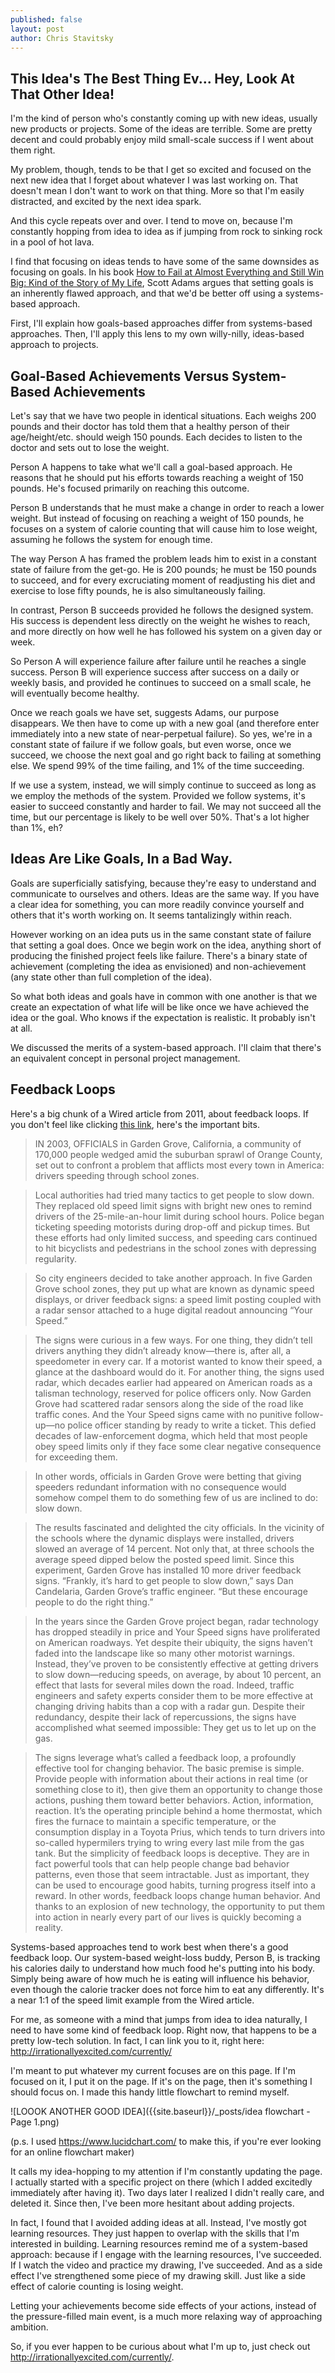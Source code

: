 ```yaml
---
published: false
layout: post
author: Chris Stavitsky
---
```

## This Idea's The Best Thing Ev... Hey, Look At That Other Idea!

I'm the kind of person who's constantly coming up with new ideas, usually new products or projects. Some of the ideas are terrible. Some are pretty decent and could probably enjoy mild small-scale success if I went about them right. 

My problem, though, tends to be that I get so excited and focused on the next new idea that I forget about whatever I was last working on. That doesn't mean I don't want to work on that thing. More so that I'm easily distracted, and excited by the next idea spark.

And this cycle repeats over and over. I tend to move on, because I'm constantly hopping from idea to idea as if jumping from rock to sinking rock in a pool of hot lava.

I find that focusing on ideas tends to have some of the same downsides as focusing on goals. In his book [How to Fail at Almost Everything and Still Win Big: Kind of the Story of My Life](https://www.amazon.com/How-Fail-Almost-Everything-Still/dp/1491518855), Scott Adams argues that setting goals is an inherently flawed approach, and that we'd be better off using a systems-based approach.

First, I'll explain how goals-based approaches differ from systems-based approaches. Then, I'll apply this lens to my own willy-nilly, ideas-based approach to projects.

## Goal-Based Achievements Versus System-Based Achievements

Let's say that we have two people in identical situations. Each weighs 200 pounds and their doctor has told them that a healthy person of their age/height/etc. should weigh 150 pounds. Each decides to listen to the doctor and sets out to lose the weight.

Person A happens to take what we'll call a goal-based approach. He reasons that he should put his efforts towards reaching a weight of 150 pounds. He's focused primarily on reaching this outcome.

Person B understands that he must make a change in order to reach a lower weight. But instead of focusing on reaching a weight of 150 pounds, he focuses on a system of calorie counting that will cause him to lose weight, assuming he follows the system for enough time.

The way Person A has framed the problem leads him to exist in a constant state of failure from the get-go. He is 200 pounds; he must be 150 pounds to succeed, and for every excruciating moment of readjusting his diet and exercise to lose fifty pounds, he is also simultaneously failing. 

In contrast, Person B succeeds provided he follows the designed system. His success is dependent less directly on the weight he wishes to reach, and more directly on how well he has followed his system on a given day or week.

So Person A will experience failure after failure until he reaches a single success. Person B will experience success after success on a daily or weekly basis, and provided he continues to succeed on a small scale, he will eventually become healthy.

Once we reach goals we have set, suggests Adams, our purpose disappears. We then have to come up with a new goal (and therefore enter immediately into a new state of near-perpetual failure). So yes, we're in a constant state of failure if we follow goals, but even worse, once we succeed, we choose the next goal and go right back to failing at something else. We spend 99% of the time failing, and 1% of the time succeeding.

If we use a system, instead, we will simply continue to succeed as long as we employ the methods of the system. Provided we follow systems, it's easier to succeed constantly and harder to fail. We may not succeed all the time, but our percentage is likely to be well over 50%. That's a lot higher than 1%, eh?

## Ideas Are Like Goals, In a Bad Way.

Goals are superficially satisfying, because they're easy to understand and communicate to ourselves and others. Ideas are the same way. If you have a clear idea for something, you can more readily convince yourself and others that it's worth working on. It seems tantalizingly within reach.

However working on an idea puts us in the same constant state of failure that setting a goal does. Once we begin work on the idea, anything short of producing the finished project feels like failure. There's a binary state of achievement (completing the idea as envisioned) and non-achievement (any state other than full completion of the idea).

So what both ideas and goals have in common with one another is that we create an expectation of what life will be like once we have achieved the idea or the goal. Who knows if the expectation is realistic. It probably isn't at all.

We discussed the merits of a system-based approach. I'll claim that there's an equivalent concept in personal project management.

## Feedback Loops

Here's a big chunk of a Wired article from 2011, about feedback loops. If you don't feel like clicking [this link](https://www.wired.com/2011/06/ff_feedbackloop/), here's the important bits.

>IN 2003, OFFICIALS in Garden Grove, California, a community of 170,000 people wedged amid the suburban sprawl of Orange County, set out to confront a problem that afflicts most every town in America: drivers speeding through school zones.

>Local authorities had tried many tactics to get people to slow down. They replaced old speed limit signs with bright new ones to remind drivers of the 25-mile-an-hour limit during school hours. Police began ticketing speeding motorists during drop-off and pickup times. But these efforts had only limited success, and speeding cars continued to hit bicyclists and pedestrians in the school zones with depressing regularity.

>So city engineers decided to take another approach. In five Garden Grove school zones, they put up what are known as dynamic speed displays, or driver feedback signs: a speed limit posting coupled with a radar sensor attached to a huge digital readout announcing “Your Speed.”

>The signs were curious in a few ways. For one thing, they didn’t tell drivers anything they didn’t already know—there is, after all, a speedometer in every car. If a motorist wanted to know their speed, a glance at the dashboard would do it. For another thing, the signs used radar, which decades earlier had appeared on American roads as a talisman technology, reserved for police officers only. Now Garden Grove had scattered radar sensors along the side of the road like traffic cones. And the Your Speed signs came with no punitive follow-up—no police officer standing by ready to write a ticket. This defied decades of law-enforcement dogma, which held that most people obey speed limits only if they face some clear negative consequence for exceeding them.

>In other words, officials in Garden Grove were betting that giving speeders redundant information with no consequence would somehow compel them to do something few of us are inclined to do: slow down.

>The results fascinated and delighted the city officials. In the vicinity of the schools where the dynamic displays were installed, drivers slowed an average of 14 percent. Not only that, at three schools the average speed dipped below the posted speed limit. Since this experiment, Garden Grove has installed 10 more driver feedback signs. “Frankly, it’s hard to get people to slow down,” says Dan Candelaria, Garden Grove’s traffic engineer. “But these encourage people to do the right thing.”

>In the years since the Garden Grove project began, radar technology has dropped steadily in price and Your Speed signs have proliferated on American roadways. Yet despite their ubiquity, the signs haven’t faded into the landscape like so many other motorist warnings. Instead, they’ve proven to be consistently effective at getting drivers to slow down—reducing speeds, on average, by about 10 percent, an effect that lasts for several miles down the road. Indeed, traffic engineers and safety experts consider them to be more effective at changing driving habits than a cop with a radar gun. Despite their redundancy, despite their lack of repercussions, the signs have accomplished what seemed impossible: They get us to let up on the gas.

>The signs leverage what’s called a feedback loop, a profoundly effective tool for changing behavior. The basic premise is simple. Provide people with information about their actions in real time (or something close to it), then give them an opportunity to change those actions, pushing them toward better behaviors. Action, information, reaction. It’s the operating principle behind a home thermostat, which fires the furnace to maintain a specific temperature, or the consumption display in a Toyota Prius, which tends to turn drivers into so-called hypermilers trying to wring every last mile from the gas tank. But the simplicity of feedback loops is deceptive. They are in fact powerful tools that can help people change bad behavior patterns, even those that seem intractable. Just as important, they can be used to encourage good habits, turning progress itself into a reward. In other words, feedback loops change human behavior. And thanks to an explosion of new technology, the opportunity to put them into action in nearly every part of our lives is quickly becoming a reality.

Systems-based approaches tend to work best when there's a good feedback loop. Our system-based weight-loss buddy, Person B, is tracking his calories daily to understand how much food he's putting into his body. Simply being aware of how much he is eating will influence his behavior, even though the calorie tracker does not force him to eat any differently. It's a near 1:1 of the speed limit example from the Wired article.

For me, as someone with a mind that jumps from idea to idea naturally, I need to have some kind of feedback loop. Right now, that happens to be a pretty low-tech solution. In fact, I can link you to it, right here: http://irrationallyexcited.com/currently/

I'm meant to put whatever my current focuses are on this page. If I'm focused on it, I put it on the page. If it's on the page, then it's something I should focus on. I made this handy little flowchart to remind myself.

![LOOOK ANOTHER GOOD IDEA]({{site.baseurl}}/_posts/idea flowchart - Page 1.png)

(p.s. I used https://www.lucidchart.com/ to make this, if you're ever looking for an online flowchart maker)

It calls my idea-hopping to my attention if I'm constantly updating the page. I actually started with a specific project on there (which I added excitedly immediately after having it). Two days later I realized I didn't really care, and deleted it. Since then, I've been more hesitant about adding projects.

In fact, I found that I avoided adding ideas at all. Instead, I've mostly got learning resources. They just happen to overlap with the skills that I'm interested in building. Learning resources remind me of a system-based approach: because if I engage with the learning resources, I've succeeded. If I watch the video and practice my drawing, I've succeeded. And as a side effect I've strengthened some piece of my drawing skill. Just like a side effect of calorie counting is losing weight.

Letting your achievements become side effects of your actions, instead of the pressure-filled main event, is a much more relaxing way of approaching ambition.

So, if you ever happen to be curious about what I'm up to, just check out http://irrationallyexcited.com/currently/.
